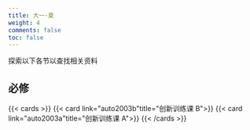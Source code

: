 ```yaml
---
title: 大一·夏
weight: 4
comments: false
toc: false
---
```

探索以下各节以查找相关资料
## 必修
<!--more-->
{{< cards >}}
{{< card link="auto2003b"title="创新训练课 B">}}
{{< card link="auto2003a"title="创新训练课 A">}}
{{< /cards >}}
